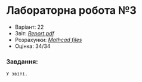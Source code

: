 # Лабораторна робота №3

- Варіант: 22
- Звіт: [*Report.pdf*](./Report.pdf)
- Розрахунки: [*Mathcad files*](./src/)
- Оцінка: 34/34

### Завдання:
    У звіті.